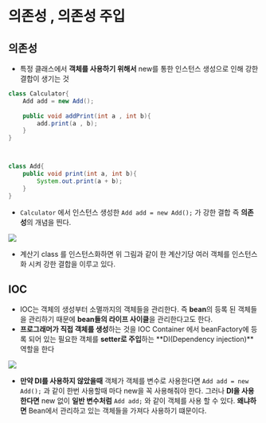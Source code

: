 # 의존성 , 의존성 주입

## 의존성 

- 특정 클래스에서 **객체를 사용하기 위해서** new를 통한 인스턴스 생성으로 인해 강한 결합이 생기는 것

```java
class Calculator{
    Add add = new Add();
    
    public void addPrint(int a , int b){
        add.print(a , b);
    }
}



class Add{
    public void print(int a, int b){
        System.out.print(a + b);
    }
}
```

- `Calculator` 에서 인스턴스 생성한 `Add add = new Add();` 가 강한 결합 즉 **의존성**의 개념을 띈다.

![](Dependence.jpg)

- 계산기 class 를 인스턴스화하면 위 그림과 같이 한 계산기당 여러 객체를 인스턴스화 시켜 강한 결합을 이루고 있다.

## IOC

- IOC는 객체의 생성부터 소멸까지의 객체들을 관리한다. 즉 **bean**의 등록 된 객체들을 관리하기 때문에 **bean들의 라이프 사이클**을 관리한다고도 한다.
- **프로그래머가 직접 객체를 생성**하는 것을  IOC Container 에서 beanFactory에 등록 되어 있는  필요한 객체를 **setter로 주입**하는 **DI(Dependency injection)**역할을 한다

![](IOC.png)

- **만약 DI를 사용하지 않았을때** 객체가 객체를 변수로 사용한다면 `Add add = new Add();` 과 같이 한번 사용할때 마다 new을 꼭 사용해줘야 한다. 그러나 **DI을 사용한다면** new 없이 **일반 변수처럼** `Add add;` 와 같이 객체를 사용 할 수 있다. **왜냐하면** Bean에서 관리하고 있는 객체들을 가져다 사용하기 떄문이다.

